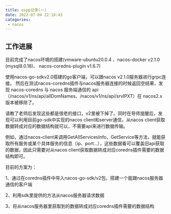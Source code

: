 ```yaml
---
title: ospp记录(一)
date: 2022-07-04 22:18:43
categories: 
 - nacos
---
```

## 工作进展
目前完成了nacos环境的搭建(vmware-ubuntu20.0.4 、nacos-docker v2.1.0 (mysql8.0.18)、 nacos-coredns-plugin v1.6.7)

使用nacos-go-sdkv2.0搭建的go客户端，可以跟nacos v2.1.0服务器进行grpc连接。 然后在测试nacos-coredns插件与nacos服务器连接的时候返回空结果，发现 nacos-coredns 与 nacos 服务端通信的 api（/nacos/v1/ns/api/allDomNames、/nacos/v1/ns/api/srvIPXT）在 nacos2.x 版本被移除了。

请教了老师后发现这些都是很老的接口，v2里被下掉了。同时在导师提醒后，发现可以利用目前go-sdk中实现的nacos client和server通信，从nacos client获取数据转成对应的数据结构就可以，不需要api来进行数据传输。

例如，通过nacos-client来调用GetAllServicesInfo、GetService等方法，就能获取所有服务或某个具体服务的信息（ip、port...），这些数据看可以覆盖旧api获取的数据，因此只需要对从nacos client获取数据转成对应coredns插件需要的数据结构即可。

目前的方案为：

1、通过在coredns插件中导入nacos-go-sdk/v2包，搭建一个能跟nacos服务器通信的客户端

2、利用sdk里提供的方法从nacos服务器请求数据

3、将从nacos服务器里获取到的数据转成对应coredns插件需要的数据结构

